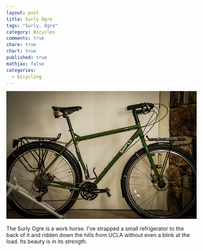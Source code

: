 ```yaml
---
layout: post
title: Surly Ogre
tags: "Surly, Ogre"
category: Bicycles
comments: true
share: true
chart: true
published: true
mathjax: false
categories: 
  - bicycling
---
```


![Surly Ogre](/images/post/8422664932_4b86c69a23_z.jpg)

The Surly Ogre is a work horse. I've strapped a small refrigerator to the back of it and ridden down the hills from UCLA without even a blink at the load. Its beauty is in its strength.